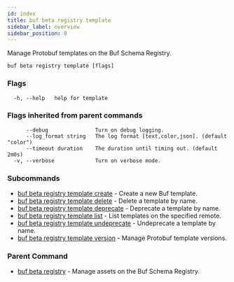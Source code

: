 ```yaml
---
id: index
title: buf beta registry template
sidebar_label: overview
sidebar_position: 0
---
```

Manage Protobuf templates on the Buf Schema Registry.

```
buf beta registry template [flags]
```

### Flags

```
  -h, --help   help for template
```

### Flags inherited from parent commands

```
      --debug               Turn on debug logging.
      --log_format string   The log format [text,color,json]. (default "color")
      --timeout duration    The duration until timing out. (default 2m0s)
  -v, --verbose             Turn on verbose mode.
```

### Subcommands

* [buf beta registry template create](create)	 - Create a new Buf template.
* [buf beta registry template delete](delete)	 - Delete a template by name.
* [buf beta registry template deprecate](deprecate)	 - Deprecate a template by name.
* [buf beta registry template list](list)	 - List templates on the specified remote.
* [buf beta registry template undeprecate](undeprecate)	 - Undeprecate a template by name.
* [buf beta registry template version](version/index)	 - Manage Protobuf template versions.

### Parent Command

* [buf beta registry](../index)	 - Manage assets on the Buf Schema Registry.
